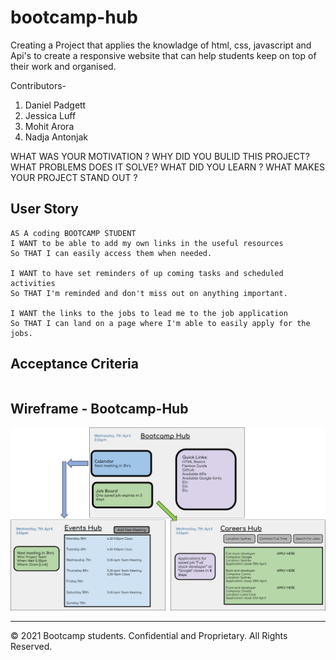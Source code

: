 # bootcamp-hub
Creating a Project that applies the knowladge of html, css, javascript and Api's to create a responsive website that can help students keep on top of their work and organised.

Contributors-
1. Daniel Padgett
2. Jessica Luff
3. Mohit Arora
4. Nadja Antonjak 

WHAT WAS YOUR MOTIVATION ?
WHY DID YOU BULID THIS PROJECT?
WHAT PROBLEMS DOES IT SOLVE?
WHAT DID YOU LEARN ?
WHAT MAKES YOUR PROJECT STAND OUT ?

## User Story

```
AS A coding BOOTCAMP STUDENT
I WANT to be able to add my own links in the useful resources
So THAT I can easily access them when needed.

I WANT to have set reminders of up coming tasks and scheduled activities
So THAT I'm reminded and don't miss out on anything important.

I WANT the links to the jobs to lead me to the job application
So THAT I can land on a page where I'm able to easily apply for the jobs.

```

## Acceptance Criteria

```

```

## Wireframe - Bootcamp-Hub

![Bootcamp Hub](./assets/images/wireframe-bootcamp-hub.png)


- - -
© 2021 Bootcamp students. Confidential and Proprietary. All Rights Reserved.